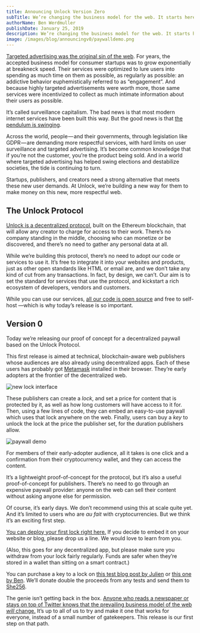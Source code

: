 ```yaml
---
title: Announcing Unlock Version Zero
subTitle: We’re changing the business model for the web. It starts here, today.
authorName: Ben Werdmuller
publishDate: January 25, 2019
description: We’re changing the business model for the web. It starts here, today.
image: /images/blog/announcingv0/paywalldemo.png
---
```


[Targeted advertising was the original sin of the web](https://www.theatlantic.com/technology/archive/2014/08/advertising-is-the-internets-original-sin/376041/). For years, the accepted business model for consumer startups was to grow exponentially at breakneck speed. Their services were optimized to lure users into spending as much time on them as possible, as regularly as possible: an addictive behavior euphemistically referred to as “engagement”. And because highly targeted advertisements were worth more, those same services were incentivized to collect as much intimate information about their users as possible.

It’s called surveillance capitalism. The bad news is that most modern internet services have been built this way. But the good news is that [the pendulum is swinging](https://medium.com/unlock-protocol/the-end-of-the-ad-supported-web-d4d093fb462f).

Across the world, people — and their governments, through legislation like GDPR — are demanding more respectful services, with hard limits on user surveillance and targeted advertising. It’s become common knowledge that if you’re not the customer, you’re the product being sold. And in a world where targeted advertising has helped swing elections and destabilize societies, the tide is continuing to turn.

Startups, publishers, and creators need a strong alternative that meets these new user demands. At Unlock, we’re building a new way for them to make money on this new, more respectful web.

## The Unlock Protocol

[Unlock is a decentralized protocol](https://unlock-protocol.com/), built on the Ethereum blockchain, that will allow any creator to charge for access to their work. There’s no company standing in the middle, choosing who can monetize or be discovered, and there’s no need to gather any personal data at all.

While we’re building this protocol, there’s no need to adopt our code or services to use it. It’s free to integrate it into your websites and products, just as other open standards like HTML or email are, and we don’t take any kind of cut from any transactions. In fact, by design, we can’t. Our aim is to set the standard for services that use the protocol, and kickstart a rich ecosystem of developers, vendors and customers.

While you can use our services, [all our code is open source](https://github.com/unlock-protocol/unlock) and free to self-host —which is why today’s release is so important.

## Version 0

Today we’re releasing our proof of concept for a decentralized paywall based on the Unlock Protocol.

This first release is aimed at technical, blockchain-aware web publishers whose audiences are also already using decentralized apps. Each of these users has probably got [Metamask](https://metamask.io/) installed in their browser. They’re early adopters at the frontier of the decentralized web.

![new lock interface](/images/blog/announcingv0/newlock.png)

These publishers can create a _lock_, and set a price for content that is protected by it, as well as how long customers will have access to it for. Then, using a few lines of code, they can embed an easy-to-use paywall which uses that lock anywhere on the web. Finally, users can buy a _key_ to unlock the lock at the price the publisher set, for the duration publishers allow.

![paywall demo](/images/blog/announcingv0/paywalldemo.png)

For members of their early-adopter audience, all it takes is one click and a confirmation from their cryptocurrency wallet, and they can access the content.

It’s a lightweight proof-of-concept for the protocol, but it’s also a useful proof-of-concept for publishers. There’s no need to go through an expensive paywall provider: anyone on the web can sell their content without asking anyone else for permission.

Of course, it’s early days. We don’t recommend using this at scale quite yet. And it’s limited to users who are _au fait_ with cryptocurrencies. But we think it’s an exciting first step.

[You can deploy your first lock right here.](https://unlock-protocol.com/) If you decide to embed it on your website or blog, please drop us a line. We would love to learn from you.

(Also, this goes for any decentralized app, but please make sure you withdraw from your lock fairly regularly. Funds are safer when they’re stored in a wallet than sitting on a smart contract.)

You can purchase a key to a lock on [this test blog post by Julien](https://www.ouvre-boite.com/members/) or [this one by Ben](https://werd.io/2019/testing-the-unlock-paywall--protocolcom). We’ll donate double the proceeds from any tests and send them to [She256](https://www.she256.io/).

The genie isn’t getting back in the box. [Anyone who reads a newspaper or stays on top of Twitter knows that the prevailing business model of the web _will_ change.](https://medium.com/unlock-protocol/the-end-of-the-ad-supported-web-d4d093fb462f) It’s up to all of us to try and make it one that works for everyone, instead of a small number of gatekeepers. This release is our first step on that path.
